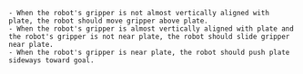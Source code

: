 
    - When the robot's gripper is not almost vertically aligned with plate, the robot should move gripper above plate.
    - When the robot's gripper is almost vertically aligned with plate and the robot's gripper is not near plate, the robot should slide gripper near plate.
    - When the robot's gripper is near plate, the robot should push plate sideways toward goal.
